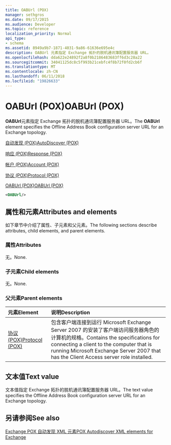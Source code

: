 ```yaml
---
title: OABUrl (POX)
manager: sethgros
ms.date: 09/17/2015
ms.audience: Developer
ms.topic: reference
localization_priority: Normal
api_type:
- schema
ms.assetid: 8949a9b7-1871-4031-9a86-61636e695e4c
description: OABUrl 元素指定 Exchange 拓扑的脱机通讯簿配置服务器 URL。
ms.openlocfilehash: dda622e24892f2a8f0b2186483683ff6d3c28a22
ms.sourcegitcommit: 34041125dc8c5f993b21cebfc4f8b72f0fd2cb6f
ms.translationtype: MT
ms.contentlocale: zh-CN
ms.lasthandoff: 06/11/2018
ms.locfileid: "19826633"
---
```

# <a name="oaburl-pox"></a><span data-ttu-id="5d576-103">OABUrl (POX)</span><span class="sxs-lookup"><span data-stu-id="5d576-103">OABUrl (POX)</span></span>

<span data-ttu-id="5d576-104">**OABUrl**元素指定 Exchange 拓扑的脱机通讯簿配置服务器 URL。</span><span class="sxs-lookup"><span data-stu-id="5d576-104">The **OABUrl** element specifies the Offline Address Book configuration server URL for an Exchange topology.</span></span> 
  
[<span data-ttu-id="5d576-105">自动发现 (POX)</span><span class="sxs-lookup"><span data-stu-id="5d576-105">AutoDiscover (POX)</span></span>](autodiscover-pox.md)
  
[<span data-ttu-id="5d576-106">响应 (POX)</span><span class="sxs-lookup"><span data-stu-id="5d576-106">Response (POX)</span></span>](response-pox.md)
  
[<span data-ttu-id="5d576-107">帐户 (POX)</span><span class="sxs-lookup"><span data-stu-id="5d576-107">Account (POX)</span></span>](account-pox.md)
  
[<span data-ttu-id="5d576-108">协议 (POX)</span><span class="sxs-lookup"><span data-stu-id="5d576-108">Protocol (POX)</span></span>](protocol-pox.md)
  
[<span data-ttu-id="5d576-109">OABUrl (POX)</span><span class="sxs-lookup"><span data-stu-id="5d576-109">OABUrl (POX)</span></span>](oaburl-pox.md)
  
```xml
<OABUrl/>
```

## <a name="attributes-and-elements"></a><span data-ttu-id="5d576-110">属性和元素</span><span class="sxs-lookup"><span data-stu-id="5d576-110">Attributes and elements</span></span>

<span data-ttu-id="5d576-111">如下章节中介绍了属性、子元素和父元素。</span><span class="sxs-lookup"><span data-stu-id="5d576-111">The following sections describe attributes, child elements, and parent elements.</span></span>
  
### <a name="attributes"></a><span data-ttu-id="5d576-112">属性</span><span class="sxs-lookup"><span data-stu-id="5d576-112">Attributes</span></span>

<span data-ttu-id="5d576-113">无。</span><span class="sxs-lookup"><span data-stu-id="5d576-113">None.</span></span>
  
### <a name="child-elements"></a><span data-ttu-id="5d576-114">子元素</span><span class="sxs-lookup"><span data-stu-id="5d576-114">Child elements</span></span>

<span data-ttu-id="5d576-115">无。</span><span class="sxs-lookup"><span data-stu-id="5d576-115">None.</span></span>
  
### <a name="parent-elements"></a><span data-ttu-id="5d576-116">父元素</span><span class="sxs-lookup"><span data-stu-id="5d576-116">Parent elements</span></span>

|<span data-ttu-id="5d576-117">**元素**</span><span class="sxs-lookup"><span data-stu-id="5d576-117">**Element**</span></span>|<span data-ttu-id="5d576-118">**说明**</span><span class="sxs-lookup"><span data-stu-id="5d576-118">**Description**</span></span>|
|:-----|:-----|
|[<span data-ttu-id="5d576-119">协议 (POX)</span><span class="sxs-lookup"><span data-stu-id="5d576-119">Protocol (POX)</span></span>](protocol-pox.md) <br/> |<span data-ttu-id="5d576-120">包含客户端连接到运行 Microsoft Exchange Server 2007 的安装了客户端访问服务器角色的计算机的规格。</span><span class="sxs-lookup"><span data-stu-id="5d576-120">Contains the specifications for connecting a client to the computer that is running Microsoft Exchange Server 2007 that has the Client Access server role installed.</span></span>  <br/> |
   
## <a name="text-value"></a><span data-ttu-id="5d576-121">文本值</span><span class="sxs-lookup"><span data-stu-id="5d576-121">Text value</span></span>

<span data-ttu-id="5d576-122">文本值指定 Exchange 拓扑的脱机通讯簿配置服务器 URL。</span><span class="sxs-lookup"><span data-stu-id="5d576-122">The text value specifies the Offline Address Book configuration server URL for an Exchange topology.</span></span>
  
## <a name="see-also"></a><span data-ttu-id="5d576-123">另请参阅</span><span class="sxs-lookup"><span data-stu-id="5d576-123">See also</span></span>



[<span data-ttu-id="5d576-124">Exchange POX 自动发现 XML 元素</span><span class="sxs-lookup"><span data-stu-id="5d576-124">POX Autodiscover XML elements for Exchange</span></span>](pox-autodiscover-xml-elements-for-exchange.md)

